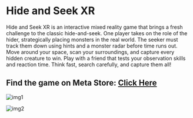 # Hide and Seek XR
Hide and Seek XR is an interactive mixed reality game that brings a fresh challenge to the classic hide-and-seek. One player takes on the role of the hider, strategically placing monsters in the real world. The seeker must track them down using hints and a monster radar before time runs out. Move around your space, scan your surroundings, and capture every hidden creature to win. Play with a friend that tests your observation skills and reaction time. Think fast, search carefully, and capture them all!

## Find the game on Meta Store: [Click Here](https://www.meta.com/en-gb/experiences/hide-and-seek-xr/9298487413552081/?require_login=true&utm_source=developer.oculus.com&utm_medium=oculusredirect#additional-contents)

![img1](https://scontent.oculuscdn.com/v/t64.5771-25/491820502_1156924542843666_706306564009104443_n.jpg?stp=dst-jpg_q92_s1440x1440_tt6&_nc_cat=109&ccb=1-7&_nc_sid=6e7a0a&_nc_ohc=asOSwRghhncQ7kNvwHjftw-&_nc_oc=AdnZXCxuHooicLXKlQfJKGg3dQ4MScRuomInYE8LJ8i74WjN7yXjvkMKf8cVCZDueG4&_nc_zt=3&_nc_ht=scontent.oculuscdn.com&oh=00_AfIauVN3Q2vGL4TMwT_7U69ZTkkDJlFnPwzN1WLbcXsk-w&oe=682164DA)

![img2](https://scontent.oculuscdn.com/v/t64.5771-25/473393406_3425035390966629_3524651717672754862_n.jpg?stp=dst-jpg_q92_s1440x1440_tt6&_nc_cat=101&ccb=1-7&_nc_sid=6e7a0a&_nc_ohc=T8cJUFRoa20Q7kNvwH9gxAf&_nc_oc=AdlQme3SKucN4Vv2dsSVNvejle-vi9Oly9OptmbNFKSf1hWaoiyoMYdzHYjdw29K6iw&_nc_zt=3&_nc_ht=scontent.oculuscdn.com&oh=00_AfIlfmCyqgX5ekgeGI0G4hhbGtLcjUjE-rQjk3-bUuamZA&oe=68216981)

